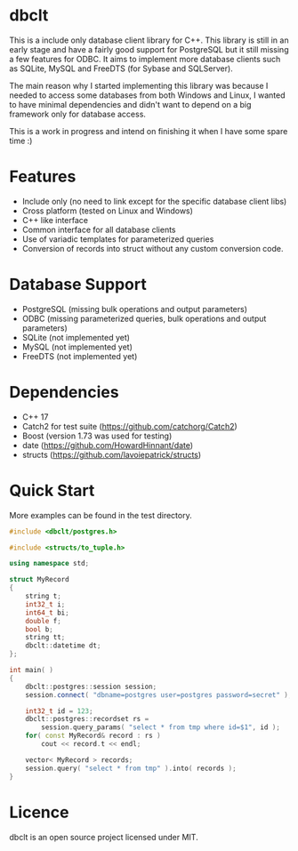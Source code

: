 # dbclt
This is a include only database client library for C++. This library is still in an early stage and have a fairly good support for PostgreSQL but it still missing a few features for ODBC. It aims to implement more database clients such as SQLite, MySQL and FreeDTS (for Sybase and SQLServer).

The main reason why I started implementing this library was because I needed to access some databases from both Windows and Linux, I wanted to have minimal dependencies and didn't want to depend on a big framework only for database access.

This is a work in progress and intend on finishing it when I have some spare time :)

# Features
- Include only (no need to link except for the specific database client libs)
- Cross platform (tested on Linux and Windows)
- C++ like interface
- Common interface for all database clients
- Use of variadic templates for parameterized queries
- Conversion of records into struct without any custom conversion code.

# Database Support
- PostgreSQL (missing bulk operations and output parameters)
- ODBC (missing parameterized queries, bulk operations and output parameters)
- SQLite (not implemented yet)
- MySQL (not implemented yet)
- FreeDTS (not implemented yet)

# Dependencies
- C++ 17
- Catch2 for test suite (https://github.com/catchorg/Catch2)
- Boost (version 1.73 was used for testing)
- date (https://github.com/HowardHinnant/date)
- structs (https://github.com/lavoiepatrick/structs)

# Quick Start
More examples can be found in the test directory.
```cpp
#include <dbclt/postgres.h>

#include <structs/to_tuple.h>

using namespace std;

struct MyRecord
{
	string t;
	int32_t i;
	int64_t bi;
	double f;
	bool b;
	string tt;
	dbclt::datetime dt;
};

int main( )
{
    dbclt::postgres::session session;
    session.connect( "dbname=postgres user=postgres password=secret" );

    int32_t id = 123;
    dbclt::postgres::recordset rs =
        session.query_params( "select * from tmp where id=$1", id );
    for( const MyRecord& record : rs )
        cout << record.t << endl;

    vector< MyRecord > records;
    session.query( "select * from tmp" ).into( records );
}
```

# Licence
dbclt is an open source project licensed under MIT.
